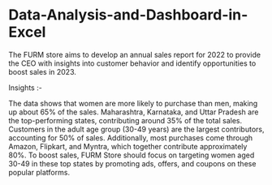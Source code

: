 # Data-Analysis-and-Dashboard-in-Excel
The FURM store aims to develop an annual sales report for 2022 to provide the CEO with insights into customer behavior and identify opportunities to boost sales in 2023.

Insights :-

The data shows that women are more likely to purchase than men, making up about 65% of the sales. Maharashtra, Karnataka, and Uttar Pradesh are the top-performing states, contributing around 35% of the total sales. Customers in the adult age group (30-49 years) are the largest contributors, accounting for 50% of sales. Additionally, most purchases come through Amazon, Flipkart, and Myntra, which together contribute approximately 80%. To boost sales, FURM Store should focus on targeting women aged 30-49 in these top states by promoting ads, offers, and coupons on these popular platforms.

